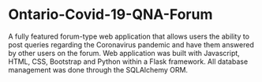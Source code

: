 # Ontario-Covid-19-QNA-Forum
A fully featured forum-type web application that allows users the ability to post queries regarding the Coronavirus pandemic and have them answered by other users on the forum. Web application was built with Javascript, HTML, CSS, Bootstrap and Python within a Flask framework. All database management was done through the SQLAlchemy ORM.
